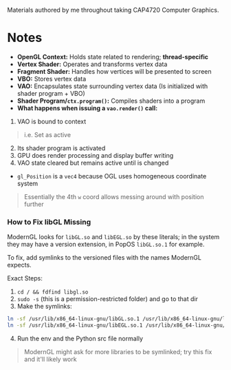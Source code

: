 Materials authored by me throughout taking CAP4720 Computer Graphics.

# Notes

- **OpenGL Context:** Holds state related to rendering; **thread-specific**
- **Vertex Shader:** Operates and transforms vertex data
- **Fragment Shader:** Handles how vertices will be presented to screen
- **VBO:** Stores vertex data
- **VAO:** Encapsulates state surrounding vertex data (Is initialized with shader program + VBO)
- **Shader Program/`ctx.program()`:** Compiles shaders into a program
- **What happens when issuing a `vao.render()` call:**
1. VAO is bound to context
> i.e. Set as active
2. Its shader program is activated
3. GPU does render processing and display buffer writing 
4. VAO state cleared but remains active until is changed
- `gl_Position` is a `vec4` because OGL uses homogeneous coordinate system
> Essentially the 4th `w` coord allows messing around with position further

### How to Fix libGL Missing

ModernGL looks for `libGL.so` and `libEGL.so` by these literals; in the system they may have a version extension, in PopOS `libGL.so.1` for example.

To fix, add symlinks to the versioned files with the names ModernGL expects.

Exact Steps:

1. `cd / && fdfind libgl.so`
2. `sudo -s` (this is a permission-restricted folder) and go to that dir
3. Make the symlinks:

```bash
ln -sf /usr/lib/x86_64-linux-gnu/libGL.so.1 /usr/lib/x86_64-linux-gnu/libGL.so # libGL fix
ln -sf /usr/lib/x86_64-linux-gnu/libEGL.so.1 /usr/lib/x86_64-linux-gnu/libEGL.so # libEGL fix
```

4. Run the env and the Python src file normally
> ModernGL might ask for more libraries to be symlinked; try this fix and it'll likely work
